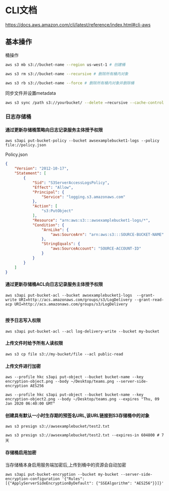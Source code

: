 # CLI文档

https://docs.aws.amazon.com/cli/latest/reference/index.html#cli-aws


## 基本操作

桶操作
```bash
aws s3 mb s3://bucket-name --region us-west-1 # 创建桶

aws s3 rm s3://bucket-name --recursive # 删除所有桶内对象

aws s3 rb s3://bucket-name --force # 删除所有桶内对象并删除桶
```

同步文件并设置metadata
```bash
aws s3 sync /path s3://yourbucket/ --delete –recursive --cache-control max-age=60
```

### 日志存储桶

#### 通过更新存储桶策略向日志记录服务主体授予权限
```shell
aws s3api put-bucket-policy --bucket awsexamplebucket1-logs --policy file://policy.json
```

Policy.json
```json
{
    "Version": "2012-10-17",
    "Statement": [
        {
            "Sid": "S3ServerAccessLogsPolicy",
            "Effect": "Allow",
            "Principal": {
                "Service": "logging.s3.amazonaws.com"
            },
            "Action": [
                "s3:PutObject"
            ],
            "Resource": "arn:aws:s3:::awsexamplebucket1-logs/*",
            "Condition": {
                "ArnLike": {
                    "aws:SourceArn": "arn:aws:s3:::SOURCE-BUCKET-NAME"
                },
                "StringEquals": {
                    "aws:SourceAccount": "SOURCE-ACCOUNT-ID"
                }
            }
        }
    ]
}	
```

#### 通过更新存储桶ACL向日志记录服务主体授予权限

```shell
aws s3api put-bucket-acl --bucket awsexamplebucket1-logs  --grant-write URI=http://acs.amazonaws.com/groups/s3/LogDelivery --grant-read-acp URI=http://acs.amazonaws.com/groups/s3/LogDelivery 
                                    
```



#### 授予日志写入权限

```shell
aws s3api put-bucket-acl --acl log-delivery-write --bucket my-bucket 
```


#### 上传文件时给予所有人读权限

```shell
aws s3 cp file s3://my-bucket/file --acl public-read
```

#### 上传文件进行加密

```shell
aws --profile hkc s3api put-object --bucket bucket-name --key encryption-object.png --body ~/Desktop/teams.png --server-side-encryption AES256

aws --profile hkc s3api put-object --bucket bucket-name --key encryption-object2.png --body ~/Desktop/teams.png --expires "Thu, 09 Jan 2020 06:40:00 GMT"
```

#### 创建具有默认一小时生存期的预签名URL,该URL链接到S3存储桶中的对象 

```shell
aws s3 presign s3://awsexamplebucket/test2.txt

aws s3 presign s3://awsexamplebucket/test2.txt --expires-in 604800 # 7天
```

#### 存储桶启用加密

当存储桶本身启用服务端加密后,上传到桶中的资源会自动加密
```shell
aws s3api put-bucket-encryption --bucket my-bucket --server-side-encryption-configuration '{"Rules": [{"ApplyServerSideEncryptionByDefault": {"SSEAlgorithm": "AES256"}}]}'
```
